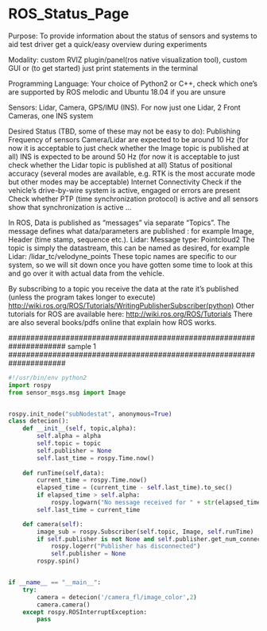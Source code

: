 # ROS_Status_Page
Purpose: To provide information about the status of sensors and systems to aid test driver get a quick/easy overview during experiments

Modality: custom RVIZ plugin/panel(ros native visualization tool), custom GUI or (to get started) just print statements in the terminal

Programming Language: Your choice of Python2 or C++, check which one’s are supported by ROS melodic and Ubuntu 18.04 if you are unsure

Sensors: Lidar, Camera, GPS/IMU (INS). 
For now just one Lidar, 2 Front Cameras, one INS system

Desired Status (TBD, some of these may not be easy to do): 
Publishing Frequency of sensors 
Camera/Lidar are expected to be around 10 Hz (for now it is acceptable to just check whether the Image topic is published at all) 
INS is expected to be around 50 Hz (for now it is acceptable to just check whether the Lidar topic is published at all) 
Status of positional accuracy (several modes are available, e.g. RTK is the most accurate mode but other modes may be acceptable)
Internet Connectivity
Check if the vehicle’s drive-by-wire system is active, engaged or errors are present
Check whether PTP (time synchronization protocol) is active and all sensors show that synchronization is active
…

In ROS, Data is published as “messages” via separate “Topics”. 
The message defines what data/parameters are published : for example Image, Header (time stamp, sequence etc.). Lidar: Message type: Pointcloud2
The topic is simply the datastream, this can be named as desired, for example Lidar: /lidar_tc/velodyne_points
These topic names are specific to our system, so we will sit down once you have gotten some time to look at this and go over it with actual data from the vehicle. 

By subscribing to a topic you receive the data at the rate it’s published (unless the program takes longer to execute) http://wiki.ros.org/ROS/Tutorials/WritingPublisherSubscriber(python) 
Other tutorials for ROS are available here: http://wiki.ros.org/ROS/Tutorials 
There are also several books/pdfs online that explain how ROS works. 

#####################################################################
                         sample 1
#####################################################################


```python
#!/usr/bin/env python2
import rospy
from sensor_msgs.msg import Image


rospy.init_node("subNodestat", anonymous=True)
class detecion():
    def __init__(self, topic,alpha):
        self.alpha = alpha
        self.topic = topic
        self.publisher = None
        self.last_time = rospy.Time.now()
    
    def runTime(self,data):
        current_time = rospy.Time.now()
        elapsed_time = (current_time - self.last_time).to_sec()
        if elapsed_time > self.alpha:
            rospy.logwarn("No message received for " + str(elapsed_time) + " seconds")
        self.last_time = current_time

    def camera(self):
        image_sub = rospy.Subscriber(self.topic, Image, self.runTime)
        if self.publisher is not None and self.publisher.get_num_connections() == 0:
            rospy.logerr("Publisher has disconnected")
            self.publisher = None
        rospy.spin()


if __name__ == "__main__":
    try:
        camera = detecion('/camera_fl/image_color',2)
        camera.camera()
    except rospy.ROSInterruptException:
        pass

```


